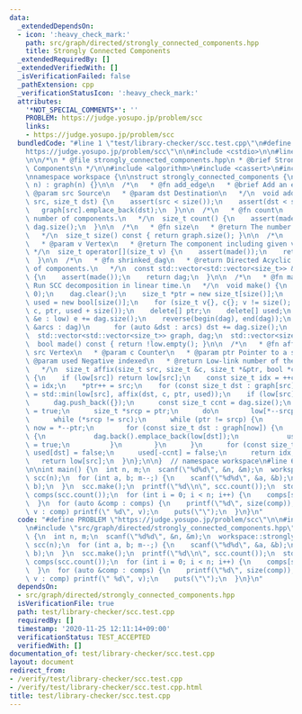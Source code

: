 ```yaml
---
data:
  _extendedDependsOn:
  - icon: ':heavy_check_mark:'
    path: src/graph/directed/strongly_connected_components.hpp
    title: Strongly Connected Components
  _extendedRequiredBy: []
  _extendedVerifiedWith: []
  _isVerificationFailed: false
  _pathExtension: cpp
  _verificationStatusIcon: ':heavy_check_mark:'
  attributes:
    '*NOT_SPECIAL_COMMENTS*': ''
    PROBLEM: https://judge.yosupo.jp/problem/scc
    links:
    - https://judge.yosupo.jp/problem/scc
  bundledCode: "#line 1 \"test/library-checker/scc.test.cpp\"\n#define PROBLEM \"\
    https://judge.yosupo.jp/problem/scc\"\n\n#include <cstdio>\n\n#line 2 \"src/graph/directed/strongly_connected_components.hpp\"\
    \n\n/*\n * @file strongly_connected_components.hpp\n * @brief Strongly Connected\
    \ Components\n */\n\n#include <algorithm>\n#include <cassert>\n#include <vector>\n\
    \nnamespace workspace {\n\nstruct strongly_connected_components {\n  strongly_connected_components(size_t\
    \ n) : graph(n) {}\n\n  /*\n   * @fn add_edge\n   * @brief Add an edge.\n   *\
    \ @param src Source\n   * @param dst Destination\n   */\n  void add_edge(size_t\
    \ src, size_t dst) {\n    assert(src < size());\n    assert(dst < size());\n \
    \   graph[src].emplace_back(dst);\n  }\n\n  /*\n   * @fn count\n   * @return The\
    \ number of components.\n   */\n  size_t count() {\n    assert(made());\n    return\
    \ dag.size();\n  }\n\n  /*\n   * @fn size\n   * @return The number of vertices.\n\
    \   */\n  size_t size() const { return graph.size(); }\n\n  /*\n   * @fn operator[]\n\
    \   * @param v Vertex\n   * @return The component including given vertex.\n  \
    \ */\n  size_t operator[](size_t v) {\n    assert(made());\n    return low[v];\n\
    \  }\n\n  /*\n   * @fn shrinked_dag\n   * @return Directed Acyclic Graph consisting\
    \ of components.\n   */\n  const std::vector<std::vector<size_t>> &shrinked_dag()\
    \ {\n    assert(made());\n    return dag;\n  }\n\n  /*\n   * @fn make\n   * @brief\
    \ Run SCC decomposition in linear time.\n   */\n  void make() {\n    low.assign(size(),\
    \ 0);\n    dag.clear();\n    size_t *ptr = new size_t[size()];\n    bool *const\
    \ used = new bool[size()];\n    for (size_t v{}, c{}; v != size(); ++v) affix(v,\
    \ c, ptr, used + size());\n    delete[] ptr;\n    delete[] used;\n    for (auto\
    \ &e : low) e += dag.size();\n    reverse(begin(dag), end(dag));\n    for (auto\
    \ &arcs : dag)\n      for (auto &dst : arcs) dst += dag.size();\n  }\n\n protected:\n\
    \  std::vector<std::vector<size_t>> graph, dag;\n  std::vector<size_t> low;\n\n\
    \  bool made() const { return !low.empty(); }\n\n  /*\n   * @fn affix\n   * @param\
    \ src Vertex\n   * @param c Counter\n   * @param ptr Pointer to a stack\n   *\
    \ @param used Negative indexed\n   * @return Low-link number of the vertex.\n\
    \   */\n  size_t affix(size_t src, size_t &c, size_t *&ptr, bool *const used)\
    \ {\n    if (low[src]) return low[src];\n    const size_t idx = ++c;\n    low[src]\
    \ = idx;\n    *ptr++ = src;\n    for (const size_t dst : graph[src])\n      low[src]\
    \ = std::min(low[src], affix(dst, c, ptr, used));\n    if (low[src] == idx) {\n\
    \      dag.push_back({});\n      const size_t ccnt = dag.size();\n      used[-ccnt]\
    \ = true;\n      size_t *srcp = ptr;\n      do\n        low[*--srcp] = -ccnt;\n\
    \      while (*srcp != src);\n      while (ptr != srcp) {\n        const size_t\
    \ now = *--ptr;\n        for (const size_t dst : graph[now]) {\n          if (!used[(int)low[dst]])\
    \ {\n            dag.back().emplace_back(low[dst]);\n            used[(int)low[dst]]\
    \ = true;\n          }\n        }\n      }\n      for (const size_t dst : dag.back())\
    \ used[dst] = false;\n      used[-ccnt] = false;\n      return idx;\n    }\n \
    \   return low[src];\n  }\n};\n\n}  // namespace workspace\n#line 6 \"test/library-checker/scc.test.cpp\"\
    \n\nint main() {\n  int n, m;\n  scanf(\"%d%d\", &n, &m);\n  workspace::strongly_connected_components\
    \ scc(n);\n  for (int a, b; m--;) {\n    scanf(\"%d%d\", &a, &b);\n    scc.add_edge(a,\
    \ b);\n  }\n  scc.make();\n  printf(\"%d\\n\", scc.count());\n  std::vector<std::vector<size_t>>\
    \ comps(scc.count());\n  for (int i = 0; i < n; i++) {\n    comps[scc[i]].emplace_back(i);\n\
    \  }\n  for (auto &comp : comps) {\n    printf(\"%d\", size(comp));\n    for (int\
    \ v : comp) printf(\" %d\", v);\n    puts(\"\");\n  }\n}\n"
  code: "#define PROBLEM \"https://judge.yosupo.jp/problem/scc\"\n\n#include <cstdio>\n\
    \n#include \"src/graph/directed/strongly_connected_components.hpp\"\n\nint main()\
    \ {\n  int n, m;\n  scanf(\"%d%d\", &n, &m);\n  workspace::strongly_connected_components\
    \ scc(n);\n  for (int a, b; m--;) {\n    scanf(\"%d%d\", &a, &b);\n    scc.add_edge(a,\
    \ b);\n  }\n  scc.make();\n  printf(\"%d\\n\", scc.count());\n  std::vector<std::vector<size_t>>\
    \ comps(scc.count());\n  for (int i = 0; i < n; i++) {\n    comps[scc[i]].emplace_back(i);\n\
    \  }\n  for (auto &comp : comps) {\n    printf(\"%d\", size(comp));\n    for (int\
    \ v : comp) printf(\" %d\", v);\n    puts(\"\");\n  }\n}\n"
  dependsOn:
  - src/graph/directed/strongly_connected_components.hpp
  isVerificationFile: true
  path: test/library-checker/scc.test.cpp
  requiredBy: []
  timestamp: '2020-11-25 12:11:14+09:00'
  verificationStatus: TEST_ACCEPTED
  verifiedWith: []
documentation_of: test/library-checker/scc.test.cpp
layout: document
redirect_from:
- /verify/test/library-checker/scc.test.cpp
- /verify/test/library-checker/scc.test.cpp.html
title: test/library-checker/scc.test.cpp
---
```

